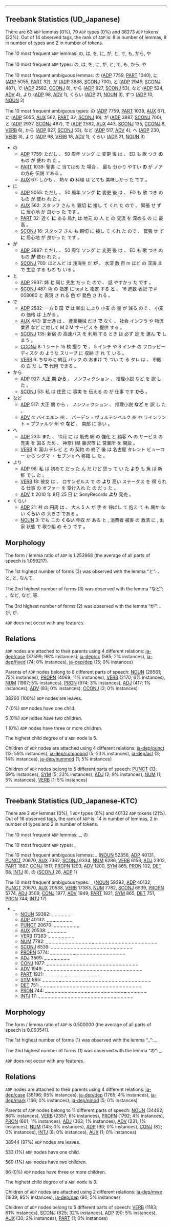 

--------------------------------------------------------------------------------

## Treebank Statistics (UD_Japanese)

There are 63 `ADP` lemmas (0%), 79 `ADP` types (0%) and 38273 `ADP` tokens (22%).
Out of 14 observed tags, the rank of `ADP` is: 8 in number of lemmas, 8 in number of types and 2 in number of tokens.

The 10 most frequent `ADP` lemmas: の, は, を, に, が, と, で, も, から, や

The 10 most frequent `ADP` types:  の, は, を, に, が, と, で, も, から, や

The 10 most frequent ambiguous lemmas: の ([ADP]() 7759, [PART]() 1040), に ([ADP]() 5055, [PART]() 32), が ([ADP]() 3888, [SCONJ]() 700), と ([ADP]() 2949, [SCONJ]() 487), で ([ADP]() 2582, [CCONJ]() 8), から ([ADP]() 927, [SCONJ]() 53), など ([ADP]() 524, [ADV]() 4), より ([ADP]() 98, [ADV]() 1), くらい ([ADP]() 21, [NOUN]() 3), ずつ ([ADP]() 10, [NOUN]() 2)

The 10 most frequent ambiguous types:  の ([ADP]() 7759, [PART]() 1039, [AUX]() 67), に ([ADP]() 5055, [AUX]() 562, [PART]() 32, [SCONJ]() 16), が ([ADP]() 3887, [SCONJ]() 700), と ([ADP]() 2937, [SCONJ]() 487), で ([ADP]() 2582, [AUX]() 443, [SCONJ]() 135, [CCONJ]() 8, [VERB]() 6), から ([ADP]() 927, [SCONJ]() 53), など ([ADP]() 517, [ADV]() 4), へ ([ADP]() 230, [VERB]() 3), より ([ADP]() 98, [VERB]() 18, [ADV]() 1), くらい ([ADP]() 21, [NOUN]() 3)


* の
  * [ADP]() 7759: ただし 、 50 周年 ソング に 変更 後 は 、 ED も 歌 つき <b>の</b> もの が 使わ れ た 。
  * [PART]() 1039: 聖書 に 当てはめ た 場合 、 最も 分かり やすい <b>の</b> が ノアの方舟 伝説 である 。
  * [AUX]() 67: しかも 、 熱々 <b>の</b> 料理 は とても 美味しかっ た です 。
* に
  * [ADP]() 5055: ただし 、 50 周年 ソング <b>に</b> 変更 後 は 、 ED も 歌 つき の もの が 使わ れ た 。
  * [AUX]() 562: スタッフ さん も 親切 <b>に</b> 接し て くれ た ので 、 緊張 せ ず に 居心地 が 良かっ た です 。
  * [PART]() 32: 近く <b>に</b> ある 鳥九 は 地元 の 人 と の 交流 を 深める の に 最高 。
  * [SCONJ]() 16: スタッフ さん も 親切 に 接し て くれ た ので 、 緊張 せ ず <b>に</b> 居心地 が 良かっ た です 。
* が
  * [ADP]() 3887: ただし 、 50 周年 ソング に 変更 後 は 、 ED も 歌 つき の もの <b>が</b> 使わ れ た 。
  * [SCONJ]() 700: ほとんど は 浅海生 だ <b>が</b> 、 水深 数 百 m ほど の 深海 まで 生息 する もの も いる 。
* と
  * [ADP]() 2937: 姉 <b>と</b> 同じ 先生 だっ た ので 、 話 やすかっ た です 。
  * [SCONJ]() 487: 色 の 指定 に teal と 指定 する <b>と</b> 、 16 進数 表記 で # 008080 と 表現 さ れる 色 が 発色 さ れる 。
* で
  * [ADP]() 2582: 一方 B 国 <b>で</b> は 輸出 により 小麦 の 量 が 減る ので 、 小麦 の 価格 は 上がる 。
  * [AUX]() 443: 富士通 は 、 産業機械 だけ <b>で</b> なく 、 社会 インフラ や 物流 業界 など に対して M 2 M サービス を 提供 する 。
  * [SCONJ]() 135: 新宿 の 高速バス を 利用 する とき は 必ず 足 を 運ん <b>で</b> しまう 。
  * [CCONJ]() 8: 1 シート 15 枚 撮り <b>で</b> 、 5 インチ や 8 インチ の フロッピーディスク の ような スリーブ に 収納 さ れ て いる 。
  * [VERB]() 6: ちなみに 納豆 パック の おまけ で つい て る タレ は 、 市販 の 白 だ し <b>で</b> 代用 できる 。
* から
  * [ADP]() 927: 大正 期 <b>から</b> 、 ノンフィクション 、 推理小説 など を 訳 し た 。
  * [SCONJ]() 53: 私 は 住民 に 事実 を 伝える の が 仕事 です <b>から</b> 。
* など
  * [ADP]() 517: 大正 期 から 、 ノンフィクション 、 推理小説 <b>など</b> を 訳 し た 。
  * [ADV]() 4: バイエルン 州 、 バーデン = ヴュルテンベルク 州 や ラインラント = プファルツ 州 や <b>など</b> 、 南部 に 多い 。
* へ
  * [ADP]() 230: また 、 10月 に は 販売 網 の 強化 と 顧客 <b>へ</b> の サービス の 充実 を 図る ため 、 神奈川県 藤沢市 に 営業所 を 開設 。
  * [VERB]() 3: 富山 テレビ と の 契約 の 終了 後 は 名古屋 タレント ビューロー から シグマ ・ セブン e <b>へ</b> 移籍 し た 。
* より
  * [ADP]() 98: 私 は 初めて だっ た ん だ けど 思っ て い た <b>より</b> も 魚 は 新鮮 でし た 。
  * [VERB]() 18: 彼女 は 、 ロサンゼルス で の <b>より</b> 高い ステータス を 得 られる 仕事 の オファー を 受け入れ た の だっ た 。
  * [ADV]() 1: 2010 年 8月 25 日 に SonyRecords <b>より</b> 発売 。
* くらい
  * [ADP]() 21: 柱 の 円周 は 、 大人 5 人 が 手 を 伸ばし て 抱え て も 届か ない <b>くらい</b> の 大きさ である 。
  * [NOUN]() 3: でも この <b>くらい</b> 年収 が ある と , 消費者 被害 の 救済 に , 出家 状態 で 取り組 め そう です 。

## Morphology

The form / lemma ratio of `ADP` is 1.253968 (the average of all parts of speech is 1.059217).

The 1st highest number of forms (3) was observed with the lemma “と”: 、と, と, なんて.

The 2nd highest number of forms (3) was observed with the lemma “など”: 、など, など, 等.

The 3rd highest number of forms (2) was observed with the lemma “が”: 、が, が.

`ADP` does not occur with any features.


## Relations

`ADP` nodes are attached to their parents using 4 different relations: [ja-dep/case]() (37599; 98% instances), [ja-dep/cc]() (585; 2% instances), [ja-dep/fixed]() (74; 0% instances), [ja-dep/dep]() (15; 0% instances)

Parents of `ADP` nodes belong to 8 different parts of speech: [NOUN]() (28561; 75% instances), [PROPN]() (4069; 11% instances), [VERB]() (2170; 6% instances), [NUM]() (1997; 5% instances), [PRON]() (974; 3% instances), [ADJ]() (417; 1% instances), [ADV]() (83; 0% instances), [CCONJ]() (2; 0% instances)

38260 (100%) `ADP` nodes are leaves.

7 (0%) `ADP` nodes have one child.

5 (0%) `ADP` nodes have two children.

1 (0%) `ADP` nodes have three or more children.

The highest child degree of a `ADP` node is 5.

Children of `ADP` nodes are attached using 4 different relations: [ja-dep/punct]() (13; 59% instances), [ja-dep/compound]() (5; 23% instances), [ja-dep/acl]() (3; 14% instances), [ja-dep/nummod]() (1; 5% instances)

Children of `ADP` nodes belong to 5 different parts of speech: [PUNCT]() (13; 59% instances), [SYM]() (5; 23% instances), [ADJ]() (2; 9% instances), [NUM]() (1; 5% instances), [VERB]() (1; 5% instances)



--------------------------------------------------------------------------------

## Treebank Statistics (UD_Japanese-KTC)

There are 2 `ADP` lemmas (0%), 1 `ADP` types (6%) and 40132 `ADP` tokens (21%).
Out of 16 observed tags, the rank of `ADP` is: 14 in number of lemmas, 2 in number of types and 2 in number of tokens.

The 10 most frequent `ADP` lemmas: _, の

The 10 most frequent `ADP` types:  _

The 10 most frequent ambiguous lemmas: _ ([NOUN]() 52356, [ADP]() 40131, [PUNCT]() 20670, [AUX]() 7362, [SCONJ]() 6334, [NUM]() 6286, [VERB]() 6156, [ADJ]() 2302, [PART]() 1887, [CONJ]() 1517, [PROPN]() 1293, [ADV]() 1200, [SYM]() 865, [PRON]() 102, [DET]() 68, [INTJ]() 8), の ([SCONJ]() 26, [ADP]() 1)

The 10 most frequent ambiguous types:  _ ([NOUN]() 59392, [ADP]() 40132, [PUNCT]() 20670, [AUX]() 20538, [VERB]() 17383, [NUM]() 7782, [SCONJ]() 6539, [PROPN]() 5774, [ADJ]() 3509, [CONJ]() 1977, [ADV]() 1949, [PART]() 1921, [SYM]() 865, [DET]() 751, [PRON]() 744, [INTJ]() 17)


* _
  * [NOUN]() 59392: <b>_</b> <b>_</b> _ _ _ _ _ _
  * [ADP]() 40132: _ _ <b>_</b> _ _ _ _ _
  * [PUNCT]() 20670: _ _ _ _ _ _ _ <b>_</b>
  * [AUX]() 20538: _ _ _ _ <b>_</b> _ <b>_</b> _
  * [VERB]() 17383: _ _ _ _ _ <b>_</b> _ _
  * [NUM]() 7782: _ _ _ _ _ _ _ _ _ _ _ _ _ _ <b>_</b> _ _ _ _ _ _ _ _ _ _ _ _ _ _ _ _ _ _ _
  * [SCONJ]() 6539: _ _ _ _ _ _ _ _ _ _ _ _ _ _ _ _ _ _ _ <b>_</b> _ _ _ _ _
  * [PROPN]() 5774: <b>_</b> _ _ _ _ <b>_</b> _ _ _ <b>_</b> _ _ _ _ _ _ _ _ _ _ _ _ _ _ _
  * [ADJ]() 3509: _ _ _ <b>_</b> _ _ _ _
  * [CONJ]() 1977: <b>_</b> _ _ _ _ _ _ _ _ _ _ _ _ _ _ _ _ _ _ _ _ _ _ _ _ _ _ _
  * [ADV]() 1949: _ _ _ _ _ _ _ _ _ <b>_</b> _ _ _ _ _ _ _ _ _ _ _ _ _ _ _ _ _ _ _ _
  * [PART]() 1921: _ _ _ _ _ _ <b>_</b> _ _ _ _ _ _ _ _ _ _
  * [SYM]() 865: _ _ _ _ _ <b>_</b> _ _ _ _ _ _ _ _ _ _ _ _ _ _ _ _ _ _ _ _ _ _ _ _ _ _ _
  * [DET]() 751: _ _ _ <b>_</b> _ _ _ _ _ _ _ _ _ _ _ _ _ _ _ _ _ _ _ _ _ _ _ _ _ _ _
  * [PRON]() 744: _ _ _ _ _ _ _ _ _ _ _ _ _ _ _ _ _ _ _ _ _ _ _ _ <b>_</b> _ _ _ _ _ _
  * [INTJ]() 17: _ _ _ _ _ _ _ _ _ _ _ _ _ _ _ _ _ _ _ _ _ _ _ <b>_</b> _ _ _ _ _

## Morphology

The form / lemma ratio of `ADP` is 0.500000 (the average of all parts of speech is 0.003541).

The 1st highest number of forms (1) was observed with the lemma “_”: _.

The 2nd highest number of forms (1) was observed with the lemma “の”: _.

`ADP` does not occur with any features.


## Relations

`ADP` nodes are attached to their parents using 4 different relations: [ja-dep/case]() (38196; 95% instances), [ja-dep/dep]() (1765; 4% instances), [ja-dep/mark]() (166; 0% instances), [ja-dep/nmod]() (5; 0% instances)

Parents of `ADP` nodes belong to 11 different parts of speech: [NOUN]() (34462; 86% instances), [VERB]() (2357; 6% instances), [PROPN]() (1792; 4% instances), [PRON]() (601; 1% instances), [ADJ]() (363; 1% instances), [ADV]() (231; 1% instances), [NUM]() (145; 0% instances), [ADP]() (90; 0% instances), [CONJ]() (82; 0% instances), [INTJ]() (8; 0% instances), [AUX]() (1; 0% instances)

38944 (97%) `ADP` nodes are leaves.

533 (1%) `ADP` nodes have one child.

569 (1%) `ADP` nodes have two children.

86 (0%) `ADP` nodes have three or more children.

The highest child degree of a `ADP` node is 3.

Children of `ADP` nodes are attached using 2 different relations: [ja-dep/mwe]() (1839; 95% instances), [ja-dep/dep]() (90; 5% instances)

Children of `ADP` nodes belong to 5 different parts of speech: [VERB]() (1183; 61% instances), [SCONJ]() (625; 32% instances), [ADP]() (90; 5% instances), [AUX]() (30; 2% instances), [PART]() (1; 0% instances)

